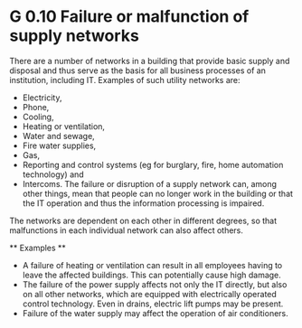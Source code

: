 G 0.10 Failure or malfunction of supply networks
=================================================

There are a number of networks in a building that provide basic supply and disposal and thus serve as the basis for all business processes of an institution, including IT. Examples of such utility networks are:

* Electricity,
* Phone,
* Cooling,
* Heating or ventilation,
* Water and sewage,
* Fire water supplies,
* Gas,
* Reporting and control systems (eg for burglary, fire, home automation technology) and
* Intercoms.
The failure or disruption of a supply network can, among other things, mean that people can no longer work in the building or that the IT operation and thus the information processing is impaired.

The networks are dependent on each other in different degrees, so that malfunctions in each individual network can also affect others.

** Examples **

* A failure of heating or ventilation can result in all employees having to leave the affected buildings. This can potentially cause high damage.
* The failure of the power supply affects not only the IT directly, but also on all other networks, which are equipped with electrically operated control technology. Even in drains, electric lift pumps may be present.
* Failure of the water supply may affect the operation of air conditioners.
